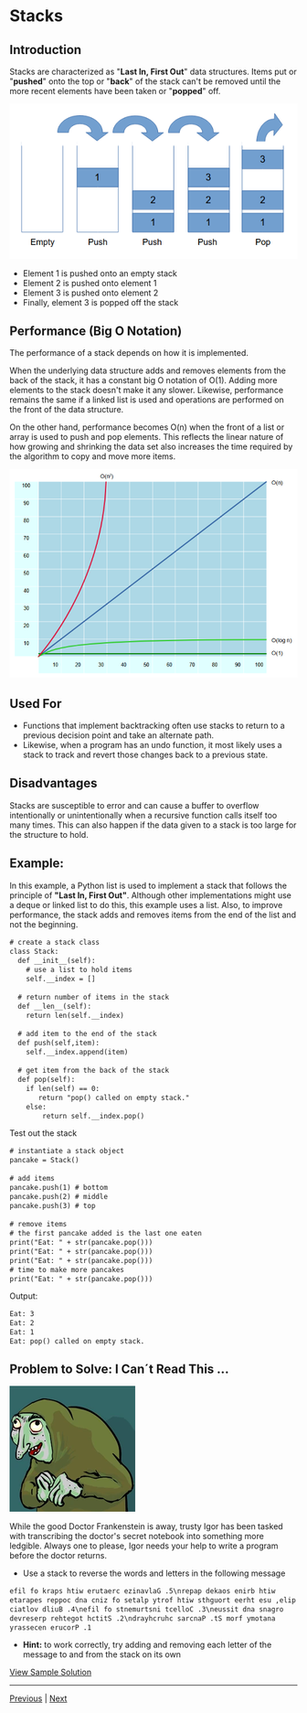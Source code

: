 # Stacks

## Introduction
Stacks are characterized as "**Last In, First Out**" data structures. Items put or "**pushed**" onto the top or "**back**" of the stack can't be removed until the more recent elements have been taken or "**popped**" off.

![image](images/stack.png)

+ Element 1 is pushed onto an empty stack
+ Element 2 is pushed onto element 1
+ Element 3 is pushed onto element 2
+ Finally, element 3 is popped off the stack

## Performance (Big O Notation)
The performance of a stack depends on how it is implemented. 

When the underlying data structure adds and removes elements from the back of the stack, it has a constant big O notation of O(1). Adding more elements to the stack doesn't make it any slower. Likewise, performance remains the same if a linked list is used and operations are performed on the front of the data structure.

On the other hand, performance becomes O(n) when the front of a list or array is used to push and pop elements. This reflects the linear nature of how growing and shrinking the data set also increases the time required by the algorithm to copy and move more items.

![image](images/bigo.png)

## Used For
+ Functions that implement backtracking often use stacks to return to a previous decision point and take an alternate path. 
+ Likewise, when a program has an undo function, it most likely uses a stack to track and revert those changes back to a previous state.

## Disadvantages
Stacks are susceptible to error and can cause a buffer to overflow intentionally or unintentionally when a recursive function calls itself too many times. This can also happen if the data given to a stack is too large for the structure to hold.

## Example: 
In this example, a Python list is used to implement a stack that follows the principle of **"Last In, First Out"**. Although other implementations might use a deque or linked list to do this, this example uses a list. Also, to improve performance, the stack adds and removes items from the end of the list and not the beginning.

```
# create a stack class
class Stack:
  def __init__(self):
    # use a list to hold items
    self.__index = []

  # return number of items in the stack
  def __len__(self):
    return len(self.__index)

  # add item to the end of the stack
  def push(self,item):
    self.__index.append(item)

  # get item from the back of the stack
  def pop(self):
    if len(self) == 0:
       return "pop() called on empty stack."
    else:
        return self.__index.pop()
```

Test out the stack
```
# instantiate a stack object
pancake = Stack()

# add items
pancake.push(1) # bottom
pancake.push(2) # middle
pancake.push(3) # top

# remove items
# the first pancake added is the last one eaten
print("Eat: " + str(pancake.pop()))
print("Eat: " + str(pancake.pop()))
print("Eat: " + str(pancake.pop()))
# time to make more pancakes
print("Eat: " + str(pancake.pop()))
```

Output:
```
Eat: 3
Eat: 2
Eat: 1
Eat: pop() called on empty stack.
```
## Problem to Solve: I Can´t Read This ...

![image](images/igor.webp)

While the good Doctor Frankenstein is away, trusty Igor has been tasked with transcribing the doctor's secret notebook into something more ledgible. Always one to please, Igor needs your help to write a program before the doctor returns.

+ Use a stack to reverse the words and letters in the following message

```
efil fo kraps htiw erutaerc ezinavlaG .5\nrepap dekaos enirb htiw etarapes reppoc dna cniz fo setalp ytrof htiw sthguort eerht esu ,elip ciatlov dliuB .4\nefil fo stnemurtsni tcelloC .3\neussit dna snagro devreserp rehtegot hctitS .2\ndrayhcruhc sarcnaP .tS morf ymotana yrassecen erucorP .1
```
 
+ **Hint:** to work correctly, try adding and removing each letter of the message to and from the stack on its own

[View Sample Solution](solution_stack.py)

---
[Previous](0-welcome.md) | [Next](2-linked.md)